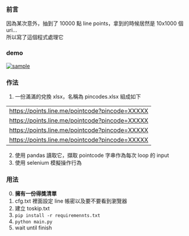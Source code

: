 ### 前言
因為某次意外，抽到了 10000 點 line points，拿到的時候居然是 10x1000 個 uri...\
所以寫了這個程式處理它
### demo
[![sample](https://img.youtube.com/vi/CYc8CBqm5Lw/0.jpg)](https://www.youtube.com/watch?v=CYc8CBqm5Lw&feature=youtu.be)
### 作法
1. 一份滿滿的兌換 xlsx，名稱為 pincodes.xlsx 組成如下

||
|:--|
|https://points.line.me/pointcode?pincode=XXXXX|
|https://points.line.me/pointcode?pincode=XXXXX|
|https://points.line.me/pointcode?pincode=XXXXX|
|https://points.line.me/pointcode?pincode=XXXXX|
2. 使用 pandas 讀取它，擷取 pointcode 字串作為每次 loop 的 input
3. 使用 selenium 模擬操作行為
### 用法
0. **擁有一份得獎清單**
1. cfg.txt 裡面設定 line 帳密以及要不要看到瀏覽器
2. 建立 toskip.txt
3. `pip install -r requiremennts.txt`
4. `python main.py`
5. wait until finish
